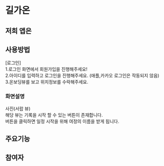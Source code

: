 # 길가온

## 저희 앱은

## 사용방법

<p>
[로그인]<br>
1.로그인 화면에서 회원가입을 진행해주세요! <br>
2.아이디를 입력하고 로그인을 진행해주세요. (애플,카카오 로그인은 작동되지 않음) <br>
3.온보딩뷰를 보고 위치정보를 수락해주세요. <br>

### 화면설명<br>
사진(서랍 뷰)<br>
해당 뷰는 기록을 시작 할 수 있는 버튼이 존재합니다. <br>
버튼을 클릭하면 일정 시작을 위해 여정의 이름을 받게 됩니다. <br>
</p>

<p>

</p>

## 주요기능

## 참여자
